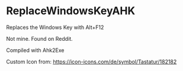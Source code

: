 # ReplaceWindowsKeyAHK
Replaces the Windows Key with Alt+F12

Not mine. Found on Reddit.

Compiled with Ahk2Exe

Custom Icon from: https://icon-icons.com/de/symbol/Tastatur/182182
